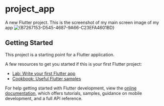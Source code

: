 # project_app
A new Flutter project.
This is the screenshot of my main screen image of my app
![{B7267153-D545-4687-9A66-C23EFA4601BD}](https://github.com/user-attachments/assets/d599bf3c-01f6-4c99-a24d-f95b9cf10b2a)

## Getting Started

This project is a starting point for a Flutter application.

A few resources to get you started if this is your first Flutter project:

- [Lab: Write your first Flutter app](https://docs.flutter.dev/get-started/codelab)
- [Cookbook: Useful Flutter samples](https://docs.flutter.dev/cookbook)

For help getting started with Flutter development, view the
[online documentation](https://docs.flutter.dev/), which offers tutorials,
samples, guidance on mobile development, and a full API reference.
